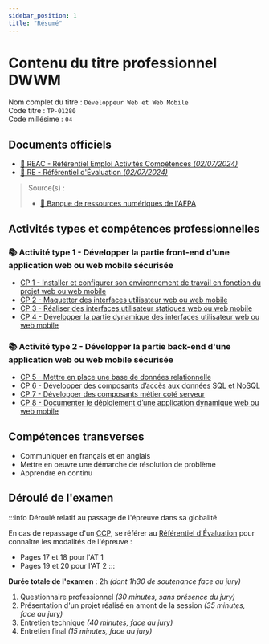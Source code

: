 ```yaml
---
sidebar_position: 1
title: "Résumé"
---
```


# Contenu du titre professionnel DWWM

Nom complet du titre : `Développeur Web et Web Mobile`  
Code titre : `TP-01280`  
Code millésime : `04`

## Documents officiels

- [📄 REAC - Référentiel Emploi Activités Compétences _(02/07/2024)_](https://www.banque.di.afpa.fr/EspaceEmployeursCandidatsActeurs/Download.aspx?i=7343fd7e-6491-49ba-8a6c-1dabffdbdb1d&d=1)
- [📄 RE - Référentiel d'Évaluation _(02/07/2024)_](https://www.banque.di.afpa.fr/EspaceEmployeursCandidatsActeurs/Download.aspx?i=442c27b5-0394-4e85-ace8-fe801ad6d229&d=1)

> Source(s) :
>
> - [🔗 Banque de ressources numériques de l'AFPA](https://www.banque.di.afpa.fr/EspaceEmployeursCandidatsActeurs/EGPResultat.aspx?cr=d%C3%A9veloppeur%20web&cd=&ct=01280m04&type=t)

## Activités types et compétences professionnelles

### 📚 Activité type 1 - Développer la partie front-end d'une application web ou web mobile sécurisée

- [CP 1 - Installer et configurer son environnement de travail en fonction du projet web ou web mobile](/docs/exams/DWWM/AT1/CP1)
- [CP 2 - Maquetter des interfaces utilisateur web ou web mobile](/docs/exams/DWWM/AT1/CP2)
- [CP 3 - Réaliser des interfaces utilisateur statiques web ou web mobile](/docs/exams/DWWM/AT1/CP3)
- [CP 4 - Développer la partie dynamique des interfaces utilisateur web ou web mobile](/docs/exams/DWWM/AT1/CP4)

### 📚 Activité type 2 - Développer la partie back-end d'une application web ou web mobile sécurisée

- [CP 5 - Mettre en place une base de données relationnelle](/docs/exams/DWWM/AT2/CP5)
- [CP 6 - Développer des composants d’accès aux données SQL et NoSQL](/docs/exams/DWWM/AT2/CP6)
- [CP 7 - Développer des composants métier coté serveur](/docs/exams/DWWM/AT2/CP7)
- [CP 8 - Documenter le déploiement d’une application dynamique web ou web mobile](/docs/exams/DWWM/AT2/CP8)

## Compétences transverses

- Communiquer en français et en anglais
- Mettre en oeuvre une démarche de résolution de problème
- Apprendre en continu

## Déroulé de l'examen

:::info Déroulé relatif au passage de l'épreuve dans sa globalité

En cas de repassage d'un <abbr title="Certificat de Compétences Professionnelles">CCP</abbr>, se référer au [Référentiel d'Évaluation](https://www.banque.di.afpa.fr/EspaceEmployeursCandidatsActeurs/Download.aspx?i=442c27b5-0394-4e85-ace8-fe801ad6d229&d=1) pour connaître les modalités de l'épreuve :

- Pages 17 et 18 pour l'AT 1
- Pages 19 et 20 pour l'AT 2
  :::

**Durée totale de l'examen** : 2h _(dont 1h30 de soutenance face au jury)_

1. Questionnaire professionnel _(30 minutes, sans présence du jury)_
2. Présentation d'un projet réalisé en amont de la session _(35 minutes, face au jury)_
3. Entretien technique _(40 minutes, face au jury)_
4. Entretien final _(15 minutes, face au jury)_
